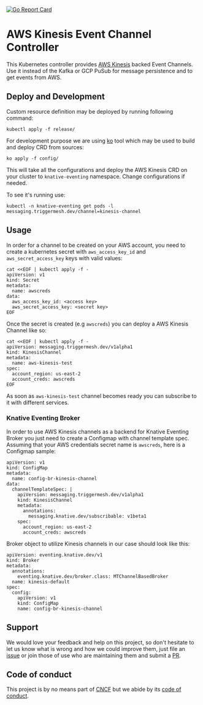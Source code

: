 [![Go Report Card](https://goreportcard.com/badge/github.com/triggermesh/aws-kinesis-channel)](https://goreportcard.com/report/github.com/triggermesh/aws-kinesis-channel)

# AWS Kinesis Event Channel Controller

This Kubernetes controller provides [AWS Kinesis](https://aws.amazon.com/kinesis/) backed Event Channels. Use it instead of the Kafka or GCP PuSub for message persistence and to get events from AWS.

## Deploy and Development

Custom resource definition may be deployed by running following command:

```
kubectl apply -f release/
```

For development purpose we are using [ko](https://github.com/google/ko) tool which may be used to build and deploy CRD from sources:

```
ko apply -f config/
```

This will take all the configurations and deploy the AWS Kinesis CRD on your cluster to `knative-eventing` namespace. Change configurations if needed.

To see it's running use:

```
kubectl -n knative-eventing get pods -l messaging.triggermesh.dev/channel=kinesis-channel
```

## Usage

In order for a channel to be created on your AWS account, you need to create a kubernetes secret with `aws_access_key_id` and `aws_secret_access_key` keys with valid values:

```
cat <<EOF | kubectl apply -f -
apiVersion: v1
kind: Secret
metadata:
  name: awscreds
data:
  aws_access_key_id: <access key>
  aws_secret_access_key: <secret key>
EOF
```

Once the secret is created (e.g `awscreds`) you can deploy a AWS Kinesis Channel like so:

```
cat <<EOF | kubectl apply -f -
apiVersion: messaging.triggermesh.dev/v1alpha1
kind: KinesisChannel
metadata:
  name: aws-kinesis-test
spec:
  account_region: us-east-2
  account_creds: awscreds
EOF
```

As soon as `aws-kinesis-test` channel becomes ready you can subscribe to it with different services.

### Knative Eventing Broker

In order to use AWS Kinesis channels as a backend for Knative Eventing Broker you just need to create a Configmap with channel template spec. Assuming that your AWS credentials secret name is `awscreds`, here is a Configmap sample:

```
apiVersion: v1
kind: ConfigMap
metadata:
  name: config-br-kinesis-channel
data:
  channelTemplateSpec: |
    apiVersion: messaging.triggermesh.dev/v1alpha1
    kind: KinesisChannel
    metadata:
      annotations:
        messaging.knative.dev/subscribable: v1beta1
    spec:
      account_region: us-east-2
      account_creds: awscreds
```

Broker object to utilize Kinesis channels in our case should look like this:

```
apiVersion: eventing.knative.dev/v1
kind: Broker
metadata:
  annotations:
    eventing.knative.dev/broker.class: MTChannelBasedBroker
  name: kinesis-default
spec:
  config:
    apiVersion: v1
    kind: ConfigMap
    name: config-br-kinesis-channel
```

## Support

We would love your feedback and help on this project, so don't hesitate to let us know what is wrong and how we could improve them, just file an [issue](https://github.com/triggermesh/aws-kinesis-channel/issues/new) or join those of use who are maintaining them and submit a [PR](https://github.com/triggermesh/aws-kinesis-channel/compare).

## Code of conduct

This project is by no means part of [CNCF](https://www.cncf.io/) but we abide by its [code of conduct](https://github.com/cncf/foundation/blob/master/code-of-conduct.md).




